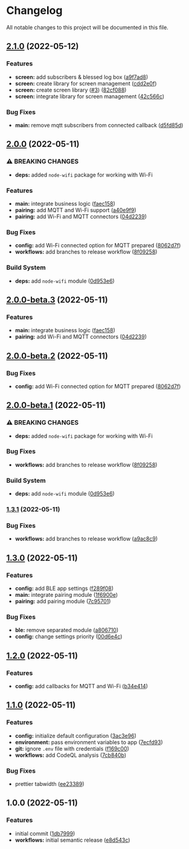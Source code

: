# Changelog

All notable changes to this project will be documented in this file.

## [2.1.0](https://github.com/mibe-iot/mirror/compare/v2.0.0...v2.1.0) (2022-05-12)


### Features

* **screen:** add subscribers & blessed log box ([a9f7ad8](https://github.com/mibe-iot/mirror/commit/a9f7ad8e65db027bb0c7f3fd9414c2f9931daa02))
* **screen:** create library for screen management ([cdd2e0f](https://github.com/mibe-iot/mirror/commit/cdd2e0f47da1d6aa21f431073e9375ba7f7fbe04))
* **screen:** create screen library ([#3](https://github.com/mibe-iot/mirror/issues/3)) ([82cf088](https://github.com/mibe-iot/mirror/commit/82cf0884bd6679ce6d9312e10ea0f7ad64e9c53e))
* **screen:** integrate library for screen management ([42c566c](https://github.com/mibe-iot/mirror/commit/42c566c293475fdc5be21bd573d76967748ffcbe))


### Bug Fixes

* **main:** remove mqtt subscribers from connected callback ([d5fd85d](https://github.com/mibe-iot/mirror/commit/d5fd85d28df7812969fd06ef3cb068bf8a095460))

## [2.0.0](https://github.com/mibe-iot/mirror/compare/v1.3.1...v2.0.0) (2022-05-11)


### ⚠ BREAKING CHANGES

* **deps:** added `node-wifi` package for working with Wi-Fi

### Features

* **main:** integrate business logic ([faec158](https://github.com/mibe-iot/mirror/commit/faec15823a511a190821ed282875db0fd8182cf2))
* **pairing:** add MQTT and Wi-Fi support ([a40e9f9](https://github.com/mibe-iot/mirror/commit/a40e9f9a56ac3034b6d85db5c9055d6dcdbb8a22))
* **pairing:** add Wi-Fi and MQTT connectors ([04d2239](https://github.com/mibe-iot/mirror/commit/04d22395473c77e8c9f977aecb9afe7785fc164e))


### Bug Fixes

* **config:** add Wi-Fi connected option for MQTT prepared ([8062d7f](https://github.com/mibe-iot/mirror/commit/8062d7f8a3fe21af0c229ad0684ad12dfee0eaa5))
* **workflows:** add branches to release workflow ([8f09258](https://github.com/mibe-iot/mirror/commit/8f09258e9b93cf046b8c04c34def6e80928c173d))


### Build System

* **deps:** add `node-wifi` module ([0d953e6](https://github.com/mibe-iot/mirror/commit/0d953e6115a7fa730640f8ac345bbe6b285a3b6e))

## [2.0.0-beta.3](https://github.com/mibe-iot/mirror/compare/v2.0.0-beta.2...v2.0.0-beta.3) (2022-05-11)


### Features

* **main:** integrate business logic ([faec158](https://github.com/mibe-iot/mirror/commit/faec15823a511a190821ed282875db0fd8182cf2))
* **pairing:** add Wi-Fi and MQTT connectors ([04d2239](https://github.com/mibe-iot/mirror/commit/04d22395473c77e8c9f977aecb9afe7785fc164e))

## [2.0.0-beta.2](https://github.com/mibe-iot/mirror/compare/v2.0.0-beta.1...v2.0.0-beta.2) (2022-05-11)


### Bug Fixes

* **config:** add Wi-Fi connected option for MQTT prepared ([8062d7f](https://github.com/mibe-iot/mirror/commit/8062d7f8a3fe21af0c229ad0684ad12dfee0eaa5))

## [2.0.0-beta.1](https://github.com/mibe-iot/mirror/compare/v1.3.1...v2.0.0-beta.1) (2022-05-11)


### ⚠ BREAKING CHANGES

* **deps:** added `node-wifi` package for working with Wi-Fi

### Bug Fixes

* **workflows:** add branches to release workflow ([8f09258](https://github.com/mibe-iot/mirror/commit/8f09258e9b93cf046b8c04c34def6e80928c173d))


### Build System

* **deps:** add `node-wifi` module ([0d953e6](https://github.com/mibe-iot/mirror/commit/0d953e6115a7fa730640f8ac345bbe6b285a3b6e))

### [1.3.1](https://github.com/mibe-iot/mirror/compare/v1.3.0...v1.3.1) (2022-05-11)


### Bug Fixes

* **workflows:** add branches to release workflow ([a9ac8c9](https://github.com/mibe-iot/mirror/commit/a9ac8c9f62e28ff6be9f90146bbc1c29ec6565cf))

## [1.3.0](https://github.com/mibe-iot/mirror/compare/v1.2.0...v1.3.0) (2022-05-11)


### Features

* **config:** add BLE app settings ([f289f08](https://github.com/mibe-iot/mirror/commit/f289f08d8bcd35a32882a0618e43713ac8d875de))
* **main:** integrate pairing module ([1f6900e](https://github.com/mibe-iot/mirror/commit/1f6900e713064a25b1c96bfa4967ea2d0d6b8b24))
* **pairing:** add pairing module ([7c95701](https://github.com/mibe-iot/mirror/commit/7c9570150e382845c6be11f842364239d475fe38))


### Bug Fixes

* **ble:** remove separated module ([a806710](https://github.com/mibe-iot/mirror/commit/a80671050d2ace25483ed3b0e714b845294635cd))
* **config:** change settings priority ([00d6e4c](https://github.com/mibe-iot/mirror/commit/00d6e4cfa8453e05429f29937b3c4a334d1ff47b))

## [1.2.0](https://github.com/mibe-iot/mirror/compare/v1.1.0...v1.2.0) (2022-05-11)


### Features

* **config:** add callbacks for MQTT and Wi-Fi ([b34e414](https://github.com/mibe-iot/mirror/commit/b34e41467ee82b153cc8a9d109e4e37750a2b6d4))

## [1.1.0](https://github.com/mibe-iot/mirror/compare/v1.0.0...v1.1.0) (2022-05-11)


### Features

* **config:** initialize default configuration ([3ac3e96](https://github.com/mibe-iot/mirror/commit/3ac3e96b70451048a7b7f7ee3b89cdde386f181f))
* **environment:** pass environment variables to app ([7ecfd93](https://github.com/mibe-iot/mirror/commit/7ecfd93c5caab3a843caeac7a1623892c2bbcd06))
* **git:** ignore `.env` file with credentials ([f169c00](https://github.com/mibe-iot/mirror/commit/f169c003311099db25e1ea9b8110c4601d19d9a8))
* **workflows:** add CodeQL analysis ([7cb840b](https://github.com/mibe-iot/mirror/commit/7cb840bc574124fdea06673294a8fd000c60dc3f))


### Bug Fixes

* prettier tabwidth ([ee23389](https://github.com/mibe-iot/mirror/commit/ee23389d20173c7ca2add649a2ee01871d44a2ff))

## 1.0.0 (2022-05-11)


### Features

* initial commit ([1db7999](https://github.com/mibe-iot/mirror/commit/1db7999da888b9d8ce21508ac3d5bfc41358b303))
* **workflows:** initial semantic release ([e8d543c](https://github.com/mibe-iot/mirror/commit/e8d543c4723e9ecf780dee128d257e4c0ea6a656))
